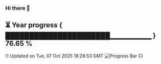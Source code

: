 ### Hi there 👋
⏳ Year progress { ██████████████████████▁▁▁▁▁▁▁▁ } 76.65 %
---
⏰ Updated on Tue, 07 Oct 2025 18:28:53 GMT
![Progress Bar CI](https://github.com/liununu/liununu/workflows/Progress%20Bar%20CI/badge.svg)

